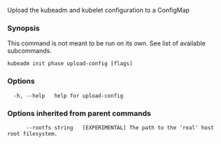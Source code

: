 
Upload the kubeadm and kubelet configuration to a ConfigMap

### Synopsis

This command is not meant to be run on its own. See list of available subcommands.

```
kubeadm init phase upload-config [flags]
```

### Options

```
  -h, --help   help for upload-config
```

### Options inherited from parent commands

```
      --rootfs string   [EXPERIMENTAL] The path to the 'real' host root filesystem.
```
